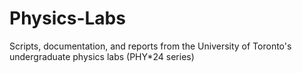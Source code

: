 # Physics-Labs
Scripts, documentation, and reports from the University of Toronto's undergraduate physics labs (PHY*24 series)
